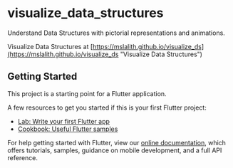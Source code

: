 # visualize_data_structures

Understand Data Structures with pictorial representations and animations.

Visualize Data Structures at [https://mslalith.github.io/visualize_ds](https://mslalith.github.io/visualize_ds "Visualize Data Structures")

## Getting Started

This project is a starting point for a Flutter application.

A few resources to get you started if this is your first Flutter project:

- [Lab: Write your first Flutter app](https://flutter.dev/docs/get-started/codelab)
- [Cookbook: Useful Flutter samples](https://flutter.dev/docs/cookbook)

For help getting started with Flutter, view our
[online documentation](https://flutter.dev/docs), which offers tutorials,
samples, guidance on mobile development, and a full API reference.
